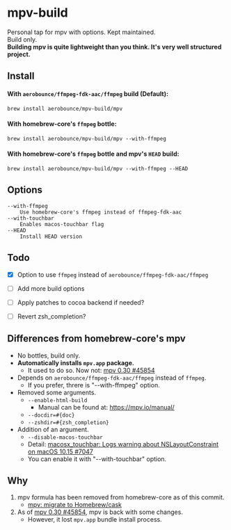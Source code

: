 # mpv-build
Personal tap for mpv with options. Kept maintained.\
Build only.\
**Building mpv is quite lightweight than you think. It's very well structured project.**


## Install
#### With `aerobounce/ffmpeg-fdk-aac/ffmpeg` build (Default):
```
brew install aerobounce/mpv-build/mpv
```

#### With homebrew-core's `ffmpeg` bottle:
```
brew install aerobounce/mpv-build/mpv --with-ffmpeg
```

#### With homebrew-core's `ffmpeg` bottle and mpv's `HEAD` build:
```
brew install aerobounce/mpv-build/mpv --with-ffmpeg --HEAD
```


## Options
```
--with-ffmpeg
    Use homebrew-core's ffmpeg instead of ffmpeg-fdk-aac
--with-touchbar
    Enables macos-touchbar flag
--HEAD
    Install HEAD version
```


## Todo
- [x] Option to use `ffmpeg` instead of `aerobounce/ffmpeg-fdk-aac/ffmpeg`
- [ ] Add more build options
- [ ] Apply patches to cocoa backend if needed?
- [ ] Revert zsh_completion?


## Differences from homebrew-core's mpv
- No bottles, build only.
- **Automatically installs `mpv.app` package.**
    - It used to do so. Now not: [mpv 0.30 #45854](https://github.com/Homebrew/homebrew-core/pull/45854#discussion_r341953284)
- Depends on `aerobounce/ffmpeg-fdk-aac/ffmpeg` instead of `ffmpeg`.
    - If you prefer, threre is "--with-ffmpeg" option.
- Removed some arguments.
    - `--enable-html-build`
        - Manual can be found at: https://mpv.io/manual/
    - `--docdir=#{doc}`
    - `--zshdir=#{zsh_completion}`
- Addition of an argument.
    - `--disable-macos-touchbar`
    - Detail: [macosx_touchbar: Logs warning about NSLayoutConstraint on macOS 10.15 #7047](https://github.com/mpv-player/mpv/issues/7047)
    - You can enable it with "--with-touchbar" option.


## Why
1. mpv formula has been removed from homebrew-core as of this commit.
    - [mpv: migrate to Homebrew/cask](https://github.com/Homebrew/homebrew-core/commit/41444d526c40b93069b7f0c5414539deb0534179) 
2. As of [mpv 0.30 #45854](https://github.com/Homebrew/homebrew-core/pull/45854), mpv is back with some changes.
    - However, it lost `mpv.app` bundle install process.

